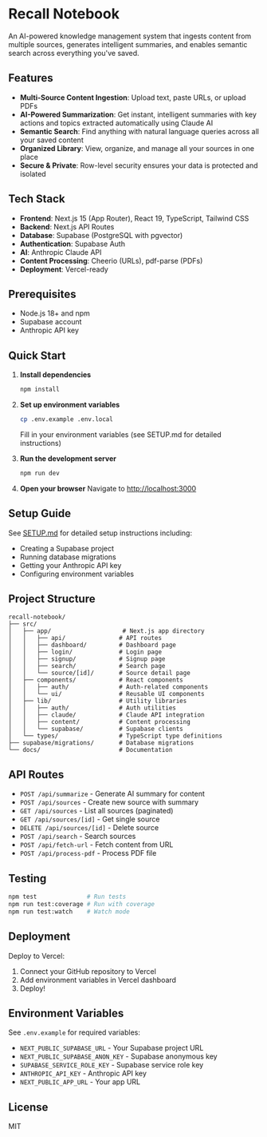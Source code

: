 # Recall Notebook

An AI-powered knowledge management system that ingests content from multiple sources, generates intelligent summaries, and enables semantic search across everything you've saved.

## Features

- **Multi-Source Content Ingestion**: Upload text, paste URLs, or upload PDFs
- **AI-Powered Summarization**: Get instant, intelligent summaries with key actions and topics extracted automatically using Claude AI
- **Semantic Search**: Find anything with natural language queries across all your saved content
- **Organized Library**: View, organize, and manage all your sources in one place
- **Secure & Private**: Row-level security ensures your data is protected and isolated

## Tech Stack

- **Frontend**: Next.js 15 (App Router), React 19, TypeScript, Tailwind CSS
- **Backend**: Next.js API Routes
- **Database**: Supabase (PostgreSQL with pgvector)
- **Authentication**: Supabase Auth
- **AI**: Anthropic Claude API
- **Content Processing**: Cheerio (URLs), pdf-parse (PDFs)
- **Deployment**: Vercel-ready

## Prerequisites

- Node.js 18+ and npm
- Supabase account
- Anthropic API key

## Quick Start

1. **Install dependencies**
   ```bash
   npm install
   ```

2. **Set up environment variables**
   ```bash
   cp .env.example .env.local
   ```
   Fill in your environment variables (see SETUP.md for detailed instructions)

3. **Run the development server**
   ```bash
   npm run dev
   ```

4. **Open your browser**
   Navigate to [http://localhost:3000](http://localhost:3000)

## Setup Guide

See [SETUP.md](SETUP.md) for detailed setup instructions including:
- Creating a Supabase project
- Running database migrations
- Getting your Anthropic API key
- Configuring environment variables

## Project Structure

```
recall-notebook/
├── src/
│   ├── app/                    # Next.js app directory
│   │   ├── api/               # API routes
│   │   ├── dashboard/         # Dashboard page
│   │   ├── login/             # Login page
│   │   ├── signup/            # Signup page
│   │   ├── search/            # Search page
│   │   └── source/[id]/       # Source detail page
│   ├── components/            # React components
│   │   ├── auth/              # Auth-related components
│   │   └── ui/                # Reusable UI components
│   ├── lib/                   # Utility libraries
│   │   ├── auth/              # Auth utilities
│   │   ├── claude/            # Claude API integration
│   │   ├── content/           # Content processing
│   │   └── supabase/          # Supabase clients
│   └── types/                 # TypeScript type definitions
├── supabase/migrations/       # Database migrations
└── docs/                      # Documentation
```

## API Routes

- `POST /api/summarize` - Generate AI summary for content
- `POST /api/sources` - Create new source with summary
- `GET /api/sources` - List all sources (paginated)
- `GET /api/sources/[id]` - Get single source
- `DELETE /api/sources/[id]` - Delete source
- `POST /api/search` - Search sources
- `POST /api/fetch-url` - Fetch content from URL
- `POST /api/process-pdf` - Process PDF file

## Testing

```bash
npm test              # Run tests
npm run test:coverage # Run with coverage
npm run test:watch    # Watch mode
```

## Deployment

Deploy to Vercel:
1. Connect your GitHub repository to Vercel
2. Add environment variables in Vercel dashboard
3. Deploy!

## Environment Variables

See `.env.example` for required variables:
- `NEXT_PUBLIC_SUPABASE_URL` - Your Supabase project URL
- `NEXT_PUBLIC_SUPABASE_ANON_KEY` - Supabase anonymous key
- `SUPABASE_SERVICE_ROLE_KEY` - Supabase service role key
- `ANTHROPIC_API_KEY` - Anthropic API key
- `NEXT_PUBLIC_APP_URL` - Your app URL

## License

MIT
